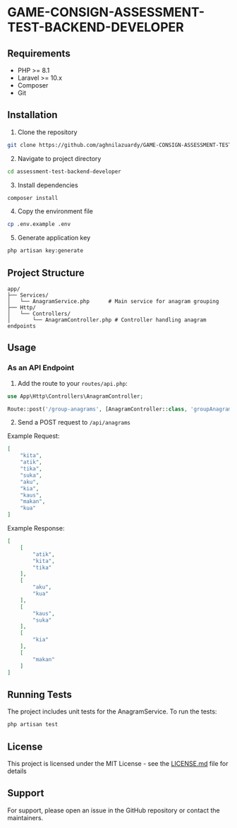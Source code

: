 # GAME-CONSIGN-ASSESSMENT-TEST-BACKEND-DEVELOPER

## Requirements

- PHP >= 8.1
- Laravel >= 10.x
- Composer
- Git

## Installation

1. Clone the repository
```bash
git clone https://github.com/aghnilazuardy/GAME-CONSIGN-ASSESSMENT-TEST.git
```

2. Navigate to project directory
```bash
cd assessment-test-backend-developer
```

3. Install dependencies
```bash
composer install
```

4. Copy the environment file
```bash
cp .env.example .env
```

5. Generate application key
```bash
php artisan key:generate
```

## Project Structure

```
app/
├── Services/
│   └── AnagramService.php      # Main service for anagram grouping
├── Http/
│   └── Controllers/
│       └── AnagramController.php # Controller handling anagram endpoints
```

## Usage

### As an API Endpoint

1. Add the route to your `routes/api.php`:
```php
use App\Http\Controllers\AnagramController;

Route::post('/group-anagrams', [AnagramController::class, 'groupAnagrams']);
```

2. Send a POST request to `/api/anagrams`

Example Request:
```json
[
    "kita",
    "atik",
    "tika",
    "suka",
    "aku",
    "kia",
    "kaus",
    "makan",
    "kua"
]
```

Example Response:
```json
[
    [
        "atik",
        "kita",
        "tika"
    ],
    [
        "aku",
        "kua"
    ],
    [
        "kaus",
        "suka"
    ],
    [
        "kia"
    ],
    [
        "makan"
    ]
]
```

## Running Tests

The project includes unit tests for the AnagramService. To run the tests:

```bash
php artisan test
```

## License

This project is licensed under the MIT License - see the [LICENSE.md](LICENSE.md) file for details

## Support

For support, please open an issue in the GitHub repository or contact the maintainers.